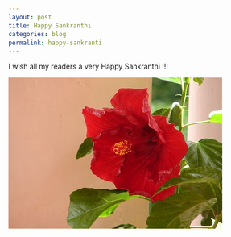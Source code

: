 ```yaml
---
layout: post
title: Happy Sankranthi
categories: blog
permalink: happy-sankranti
---
```


I wish all my readers a very Happy Sankranthi !!!

<img src="/images/95t.jpg" style="height:300px;width:425px" />
